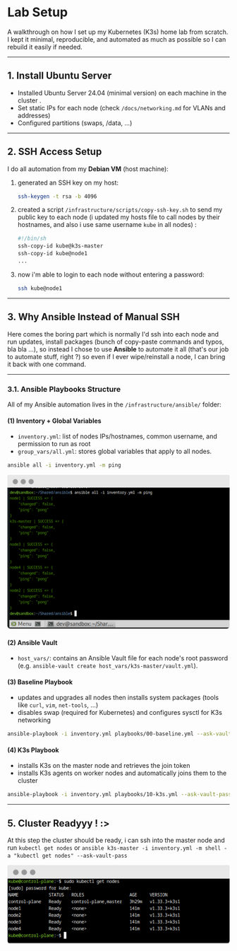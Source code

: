 # **Lab Setup**

A walkthrough on how I set up my Kubernetes (K3s) home lab from scratch.
I kept it minimal, reproducible, and automated as much as possible so I can rebuild it easily if needed.

---

## **1. Install Ubuntu Server**

* Installed Ubuntu Server 24.04 (minimal version) on each machine in the cluster .
* Set static IPs for each node (check `/docs/networking.md` for VLANs and addresses)
* Configured partitions (swaps, /data, ...)

---

## **2. SSH Access Setup**

I do all automation from my **Debian VM** (host machine):

1. generated an SSH key on my host:

   ```bash
   ssh-keygen -t rsa -b 4096
   ```
2. created a script `/infrastructure/scripts/copy-ssh-key.sh` to send my public key to each node (i updated my hosts file to call nodes by their hostnames, and also i use same username `kube` in all nodes) :

   ```bash
   #!/bin/sh
   ssh-copy-id kube@k3s-master
   ssh-copy-id kube@node1
   ...
   ```
3. now i'm able to login to each node without entering a password:

   ```bash
   ssh kube@node1
   ```

---

## **3. Why Ansible Instead of Manual SSH**

Here comes the boring part which is normally I'd ssh into each node and run updates, install packages (bunch of copy-paste commands and typos, bla bla ...), so instead I chose to use **Ansible** to automate it all (that's our job to automate stuff, right ?) so even if I ever wipe/reinstall a node, I can bring it back with one command.

---

### **3.1. Ansible Playbooks Structure**
All of my Ansible automation lives in the `/infrastructure/ansible/` folder:

#### **(1) Inventory + Global Variables**
- `inventory.yml`: list of nodes IPs/hostnames, common username, and permission to run as root
- `group_vars/all.yml`: stores global variables that apply to all nodes.

```bash
ansible all -i inventory.yml -m ping
```
![Ansible ping nodes](/screenshots/setup/ansible-ping-nodes.png)

#### **(2) Ansible Vault**
- `host_vars/`: contains an Ansible Vault file for each node's root password (e.g. `ansible-vault create host_vars/k3s-master/vault.yml`).

#### **(3) Baseline Playbook**

* updates and upgrades all nodes then installs system packages (tools like `curl`, `vim`, `net-tools`, ...)
* disables swap (required for Kubernetes) and configures sysctl for K3s networking
```bash
ansible-playbook -i inventory.yml playbooks/00-baseline.yml --ask-vault-pass
```

#### **(4) K3s Playbook**

* installs K3s on the master node and retrieves the join token
* installs K3s agents on worker nodes and automatically joins them to the cluster
```bash
ansible-playbook -i inventory.yml playbooks/10-k3s.yml --ask-vault-pass
```

---

## **5. Cluster Readyyy ! :>**

At this step the cluster should be ready, i can ssh into the master node and run `kubectl get nodes` or `ansible k3s-master -i inventory.yml -m shell -a "kubectl get nodes" --ask-vault-pass`

![Cluster](/screenshots/setup/ansible-cluster.png)
